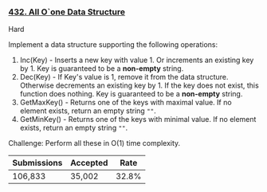 ### [432. All O`one Data Structure](https://leetcode.com/problems/all-oone-data-structure/)

Hard

Implement a data structure supporting the following operations:

<ol><li>Inc(Key) - Inserts a new key <key> with value 1. Or increments an existing key by 1. Key is guaranteed to be a <b>non-empty</b> string.</key></li><li>Dec(Key) - If Key's value is 1, remove it from the data structure. Otherwise decrements an existing key by 1. If the key does not exist, this function does nothing. Key is guaranteed to be a <b>non-empty</b> string.</li><li>GetMaxKey() - Returns one of the keys with maximal value. If no element exists, return an empty string <code>""</code>.</li><li>GetMinKey() - Returns one of the keys with minimal value. If no element exists, return an empty string <code>""</code>.</li></ol>

Challenge: Perform all these in O(1) time complexity.

| Submissions    | Accepted     | Rate   |
| -------------- | ------------ | ------ |
| 106,833 | 35,002 | 32.8% |